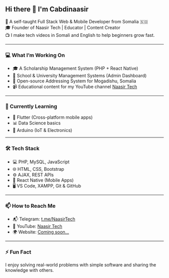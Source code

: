 ## Hi there 👋 I'm Cabdinaasir

🔧 A self-taught Full Stack Web & Mobile Developer from Somalia 🇸🇴  
🎓 Founder of Naasir Tech | Educator | Content Creator  
📺 I make tech videos in Somali and English to help beginners grow fast.

---

### 💻 What I’m Working On

- 🎓 A Scholarship Management System (PHP + React Native)
- 🏫 School & University Management Systems (Admin Dashboard)
- 🧭 Open-source Addressing System for Mogadishu, Somalia
- 📹 Educational content for my YouTube channel [Naasir Tech](https://www.youtube.com/@NaasirTech)

---

### 🌱 Currently Learning

- 📱 Flutter (Cross-platform mobile apps)
- 📊 Data Science basics
- 🤖 Arduino (IoT & Electronics)

---

### 🛠 Tech Stack

- 💻 PHP, MySQL, JavaScript
- 🌐 HTML, CSS, Bootstrap
- ⚙️ AJAX, REST APIs
- 📱 React Native (Mobile Apps)
- 🖥️ VS Code, XAMPP, Git & GitHub

---

### 📫 How to Reach Me

- 📬 Telegram: [t.me/NaasirTech](https://t.me/NaasirTech)
- 🎥 YouTube: [Naasir Tech](https://www.youtube.com/@NaasirTech)
- 🌍 Website: [Coming soon...](#)

---

### ⚡ Fun Fact  
I enjoy solving real-world problems with simple software and sharing the knowledge with others.


